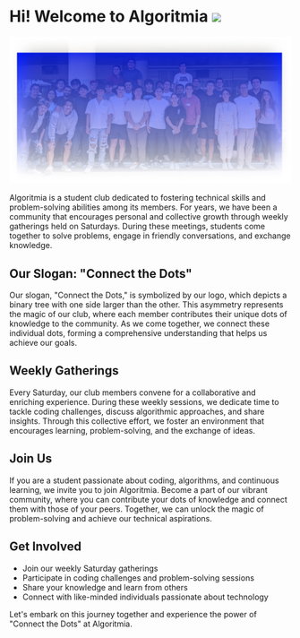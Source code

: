 ### <h1> Hi! Welcome to Algoritmia </b> [![](https://visitcount.itsvg.in/api?id=AlgoritmiaClub&label=Profile%20Views&color=0&icon=5&pretty=true)](https://visitcount.itsvg.in) </h1> 
![Algortimia 2024](/profile/Foto%20Grupal.png)

Algoritmia is a student club dedicated to fostering technical skills and problem-solving abilities among its members. For years, we have been a community that encourages personal and collective growth through weekly gatherings held on Saturdays. During these meetings, students come together to solve problems, engage in friendly conversations, and exchange knowledge.

## Our Slogan: "Connect the Dots"

Our slogan, "Connect the Dots," is symbolized by our logo, which depicts a binary tree with one side larger than the other. This asymmetry represents the magic of our club, where each member contributes their unique dots of knowledge to the community. As we come together, we connect these individual dots, forming a comprehensive understanding that helps us achieve our goals.

## Weekly Gatherings

Every Saturday, our club members convene for a collaborative and enriching experience. During these weekly sessions, we dedicate time to tackle coding challenges, discuss algorithmic approaches, and share insights. Through this collective effort, we foster an environment that encourages learning, problem-solving, and the exchange of ideas.

## Join Us

If you are a student passionate about coding, algorithms, and continuous learning, we invite you to join Algoritmia. Become a part of our vibrant community, where you can contribute your dots of knowledge and connect them with those of your peers. Together, we can unlock the magic of problem-solving and achieve our technical aspirations.

## Get Involved

- Join our weekly Saturday gatherings
- Participate in coding challenges and problem-solving sessions
- Share your knowledge and learn from others
- Connect with like-minded individuals passionate about technology

Let's embark on this journey together and experience the power of "Connect the Dots" at Algoritmia.
